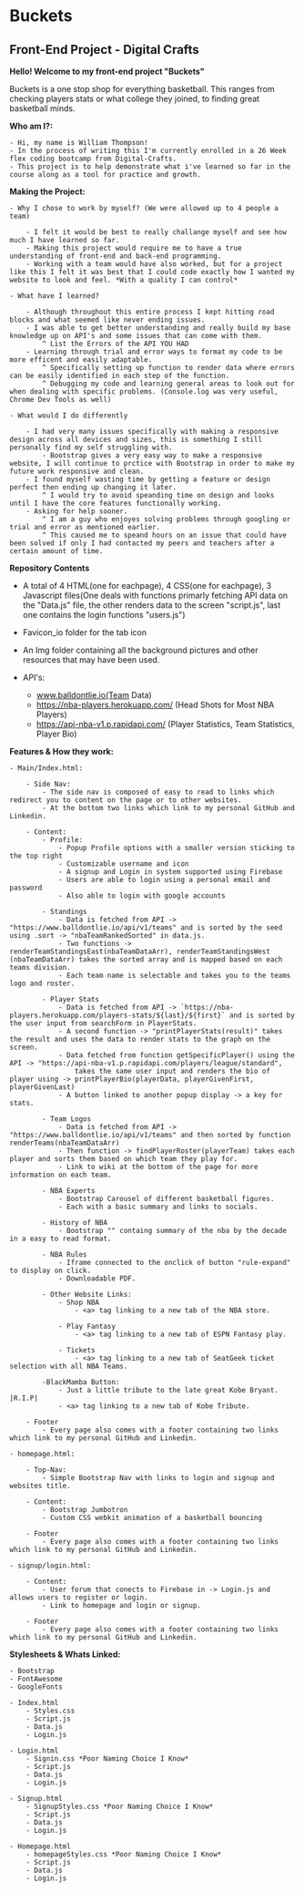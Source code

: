 # Buckets
## Front-End Project - Digital Crafts

**Hello! Welcome to my front-end project "Buckets"**

Buckets is a one stop shop for everything basketball.
This ranges from checking players stats or what college they joined, to finding great basketball minds.

**Who am I?:**

    - Hi, my name is William Thompson!
    - In the process of writing this I'm currently enrolled in a 26 Week flex coding bootcamp from Digital-Crafts.
    - This project is to help demonstrate what i've learned so far in the course along as a tool for practice and growth.

**Making the Project:**

    - Why I chose to work by myself? (We were allowed up to 4 people a team)

        - I felt it would be best to really challange myself and see how much I have learned so far.
        - Making this project would require me to have a true understanding of front-end and back-end programming.
        - Working with a team would have also worked, but for a project like this I felt it was best that I could code exactly how I wanted my website to look and feel. *With a quality I can control*

    - What have I learned?

        - Although throughout this entire process I kept hitting road blocks and what seemed like never ending issues.
        - I was able to get better understanding and really build my base knowledge up on API's and some issues that can come with them.
            ^ List the Errors of the API YOU HAD
        - Learning through trial and error ways to format my code to be more efficent and easily adaptable.
            ^ Specifically setting up function to render data where errors can be easily identified in each step of the function.
            ^ Debugging my code and learning general areas to look out for when dealing with specific problems. (Console.log was very useful, Chrome Dev Tools as well)
    
    - What would I do differently

        - I had very many issues specifically with making a responsive design across all devices and sizes, this is something I still personally find my self struggling with.
            - Bootstrap gives a very easy way to make a responsive website, I will continue to prctice with Bootstrap in order to make my future work responsive and clean.
        - I found myself wasting time by getting a feature or design perfect then ending up changing it later. 
            ^ I would try to avoid speanding time on design and looks until I have the core features functionally working.
        - Asking for help sooner.
            ^ I am a guy who enjoyes solving problems through googling or trial and error as mentioned earlier.
            ^ This caused me to speand hours on an issue that could have been solved if only I had contacted my peers and teachers after a certain amount of time.

**Repository Contents**

- A total of 4 HTML(one for eachpage), 4 CSS(one for eachpage), 
    3 Javascript files(One deals with functions primarly fetching API data on the "Data.js" file, 
    the other renders data to the screen "script.js", last one contains the login functions "users.js")

- Favicon_io folder for the tab icon

- An Img folder containing all the background pictures and other resources that may have been used.

- API's: 
    - www.balldontlie.io(Team Data)
    - https://nba-players.herokuapp.com/ (Head Shots for Most NBA Players)
    - https://api-nba-v1.p.rapidapi.com/ (Player Statistics, Team Statistics, Player Bio)

**Features & How they work:**

    - Main/Index.html:

        - Side Nav:
            - The side nav is composed of easy to read to links which redirect you to content on the page or to other websites.
            - At the bottom two links which link to my personal GitHub and Linkedin.

        - Content:
            - Profile:
                - Popup Profile options with a smaller version sticking to the top right
                - Customizable username and icon
                - A signup and Login in system supported using Firebase
                - Users are able to login using a personal email and password
                - Also able to login with google accounts

            - Standings
                - Data is fetched from API -> "https://www.balldontlie.io/api/v1/teams" and is sorted by the seed using .sort -> "nbaTeamRankedSorted" in data.js.
                - Two functions -> renderTeamStandingsEast(nbaTeamDataArr), renderTeamStandingsWest (nbaTeamDataArr) takes the sorted array and is mapped based on each teams division.
                - Each team name is selectable and takes you to the teams logo and roster.

            - Player Stats
                - Data is fetched from API -> `https://nba-players.herokuapp.com/players-stats/${last}/${first}` and is sorted by the user input from searchForm in PlayerStats.
                - A second function -> "printPlayerStats(result)" takes the result and uses the data to render stats to the graph on the screen.
                - Data fetched from function getSpecificPlayer() using the API -> "https://api-nba-v1.p.rapidapi.com/players/league/standard", 
                    takes the same user input and renders the bio of player using -> printPlayerBio(playerData, playerGivenFirst, playerGivenLast)
                - A button linked to another popup display -> a key for stats.

            - Team Logos
                - Data is fetched from API -> "https://www.balldontlie.io/api/v1/teams" and then sorted by function renderTeams(nbaTeamDataArr)
                - Then function -> findPlayerRoster(playerTeam) takes each player and sorts them based on which team they play for.
                - Link to wiki at the bottom of the page for more information on each team.

            - NBA Experts
                - Bootstrap Carousel of different basketball figures.
                - Each with a basic summary and links to socials.

            - History of NBA
                - Bootstrap "" containg summary of the nba by the decade in a easy to read format.

            - NBA Rules
                - Iframe connected to the onclick of button "rule-expand" to display on click.
                - Downloadable PDF.

            - Other Website Links:
                - Shop NBA
                    - <a> tag linking to a new tab of the NBA store.

                - Play Fantasy
                    - <a> tag linking to a new tab of ESPN Fantasy play.

                - Tickets
                    - <a> tag linking to a new tab of SeatGeek ticket selection with all NBA Teams.

            -BlackMamba Button:
                - Just a little tribute to the late great Kobe Bryant. |R.I.P|
                - <a> tag linking to a new tab of Kobe Tribute.

        - Footer
            - Every page also comes with a footer containing two links which link to my personal GitHub and Linkedin.

    - homepage.html:

        - Top-Nav:
            - Simple Bootstrap Nav with links to login and signup and websites title.

        - Content:
            - Bootstrap Jumbotron
            - Custom CSS webkit animation of a basketball bouncing 
        
        - Footer
            - Every page also comes with a footer containing two links which link to my personal GitHub and Linkedin.

    - signup/login.html:

        - Content:
            - User forum that conects to Firebase in -> Login.js and allows users to register or login.
            - Link to homepage and login or signup. 
        
        - Footer
            - Every page also comes with a footer containing two links which link to my personal GitHub and Linkedin.

**Stylesheets & Whats Linked:**

    - Bootstrap
    - FontAwesome
    - GoogleFonts

    - Index.html
        - Styles.css
        - Script.js
        - Data.js
        - Login.js

    - Login.html
        - Signin.css *Poor Naming Choice I Know*
        - Script.js
        - Data.js
        - Login.js

    - Signup.html
        - SignupStyles.css *Poor Naming Choice I Know*
        - Script.js
        - Data.js
        - Login.js

    - Homepage.html
        - homepageStyles.css *Poor Naming Choice I Know*
        - Script.js
        - Data.js
        - Login.js
